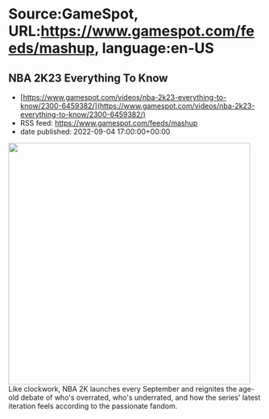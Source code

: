 # Source:GameSpot, URL:https://www.gamespot.com/feeds/mashup, language:en-US

## NBA 2K23 Everything To Know
 - [https://www.gamespot.com/videos/nba-2k23-everything-to-know/2300-6459382/](https://www.gamespot.com/videos/nba-2k23-everything-to-know/2300-6459382/)
 - RSS feed: https://www.gamespot.com/feeds/mashup
 - date published: 2022-09-04 17:00:00+00:00

<img height="480" src="https://www.gamespot.com/a/uploads/square_medium/1574/15746725/4030589-etk_nba2k23_site.jpg" width="480" /> Like clockwork, NBA 2K launches every September and reignites the age-old debate of who's overrated, who's underrated, and how the series' latest iteration feels according to the passionate fandom.

